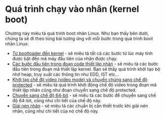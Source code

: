 # Quá trình chạy vào nhân (kernel boot) 

Chương này miêu tả quá trình boot nhân Linux. Như bạn thấy bên dưới,
chúng ta sẽ đi theo từng bài tương ứng với mỗi bước trong quá trình boot nhân Linux:

* [Từ bootloader đến kernel](linux-bootstrap-1.md) - sẽ miêu tả tất cả các bước từ lúc máy tính được bật đến mã máy đầu tiên của nhân được chạy.
* [Các bước đầu tiên trong đoạn code thiết lập nhân](linux-bootstrap-2.md) - sẽ miêu tả các bước đầu tiên trong đoạn mã thiết lập kernel. Bạn sẽ thấy quá trình khởi tạo bộ nhớ heap, truy xuất các thông tin như EDD, IST etc...
* [Khởi tạo chế độ video (video mode) và chuyển chúng sang chế độ protected](linux-bootstrap-3.md) - sẽ miêu tả quá trình khởi động chế độ video trong đoạn mã thiết lập nhân cũng như đoạn chuyển sang chế độ protected.
* [ Chuyển sang chế độ 64-bit](linux-bootstrap-4.md) - sẽ miêu tả các bước để chuyển sang chế độ 64-bit, cũng như chi tiết của chế độ này.
* [Giải nén nhân](linux-bootstrap-5.md) - sẽ miêu tả các chuẩn bị cần thiết trước khi giải nén nhân, cũng như chi tiết của nó chế độ này.
